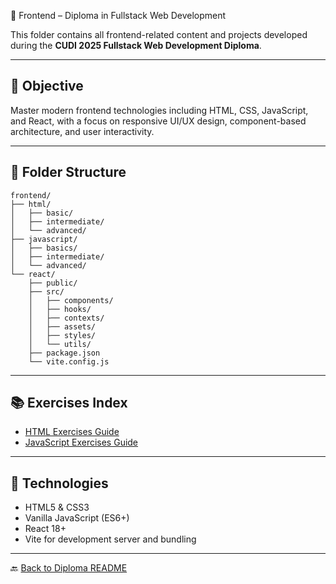 🎨 Frontend – Diploma in Fullstack Web Development

This folder contains all frontend-related content and projects developed during the **CUDI 2025 Fullstack Web Development Diploma**.

---

## 🎯 Objective

Master modern frontend technologies including HTML, CSS, JavaScript, and React, with a focus on responsive UI/UX design, component-based architecture, and user interactivity.

---

## 📁 Folder Structure

```text
frontend/
├── html/
│   ├── basic/
│   ├── intermediate/
│   └── advanced/
├── javascript/
│   ├── basics/
│   ├── intermediate/
│   └── advanced/
└── react/
    ├── public/
    ├── src/
    │   ├── components/
    │   ├── hooks/
    │   ├── contexts/
    │   ├── assets/
    │   ├── styles/
    │   └── utils/
    ├── package.json
    └── vite.config.js
```

---

## 📚 Exercises Index

- [HTML Exercises Guide](./html/README.md)
- [JavaScript Exercises Guide](./javascript/README.md)

---

## 🧪 Technologies

- HTML5 & CSS3
- Vanilla JavaScript (ES6+)
- React 18+
- Vite for development server and bundling

---

🔙 [Back to Diploma README](../README.md)
